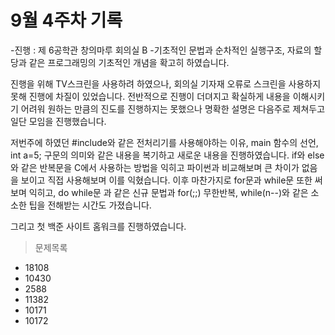 # 9월 4주차 기록
-진행 : 제 6공학관 창의마루 회의실 B
-기초적인 문법과 순차적인 실행구조, 자료의 할당과 같은 프로그래밍의 기초적인 개념을 확고히 하였습니다.

진행을 위해 TV스크린을 사용하려 하였으나, 회의실 기자재 오류로 스크린을 사용하지 못해 진행에 차질이 있었습니다.
전반적으로 진행이 더뎌지고 확실하게 내용을 이해시키기 어려워 원하는 만큼의 진도를 진행하지는 못했으나 명확한 설명은 다음주로 제쳐두고 일단 모임을 진행했습니다.

저번주에 하였던 #include와 같은 전처리기를 사용해야하는 이유, main 함수의 선언, int a=5; 구문의 의미와 같은 내용을 복기하고 새로운 내용을 진행하였습니다.
if와 else 와 같은 반복문을 C에서 사용하는 방법을 익히고 파이썬과 비교해보며 큰 차이가 없음을 보이고 직접 사용해보며 이를 익혔습니다.
이후 마찬가지로 for문과 while문 또한 써보며 익히고, do while문 과 같은 신규 문법과 for(;;) 무한반복, while(n--)와 같은 소소한 팁을 전해받는 시간도 가졌습니다.

그리고 첫 백준 사이트 홈워크를 진행하였습니다.

> 문제목록
- 18108
- 10430
- 2588
- 11382
- 10171
- 10172
